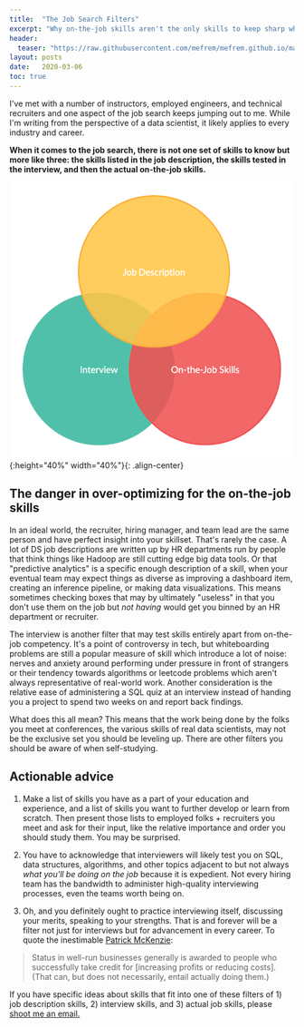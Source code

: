 ```yaml
---
title:  "The Job Search Filters"
excerpt: "Why on-the-job skills aren't the only skills to keep sharp while job searching."
header:
  teaser: "https://raw.githubusercontent.com/mefrem/mefrem.github.io/master/assets/images/job_filters/job-filters.png"
layout: posts
date:   2020-03-06
toc: true
---
```

I've met with a number of instructors, employed engineers, and technical recruiters and one aspect of the job search keeps jumping out to me. While I'm writing from the perspective of a data scientist, it likely applies to every industry and career.

**When it comes to the job search, there is not one set of skills to know but more like three: the skills listed in the job description, the skills tested in the interview, and then the actual on-the-job skills.**

![The Job Filters](/assets/images/job_filters/job-filters.png "The Job Filters"){:height="40%" width="40%"}{: .align-center}

## The danger in over-optimizing for the on-the-job skills

In an ideal world, the recruiter, hiring manager, and team lead are the same person and have perfect insight into your skillset. That's rarely the case. A lot of DS job descriptions are written up by HR departments run by people that think things like Hadoop are still cutting edge big data tools. Or that "predictive analytics" is a specific enough description of a skill, when your eventual team may expect things as diverse as improving a dashboard item, creating an inference pipeline, or making data visualizations. This means sometimes checking boxes that may by ultimately "useless" in that you don't use them on the job but *not having* would get you binned by an HR department or recruiter.

The interview is another filter that may test skills entirely apart from on-the-job competency. It's a point of controversy in tech, but whiteboarding problems are still a popular measure of skill which introduce a lot of noise: nerves and anxiety around performing under pressure in front of strangers or their tendency towards algorithms or leetcode problems which aren't always representative of real-world work. Another consideration is the relative ease of administering a SQL quiz at an interview instead of handing you a project to spend two weeks on and report back findings.

What does this all mean? This means that the work being done by the folks you meet at conferences, the various skills of real data scientists, may not be the exclusive set you should be leveling up. There are other filters you should be aware of when self-studying.

## Actionable advice

1) Make a list of skills you have as a part of your education and experience, and a list of skills you want to further develop or learn from scratch. Then present those lists to employed folks + recruiters you meet and ask for their input, like the relative importance and order you should study them. You may be surprised.

2) You have to acknowledge that interviewers will likely test you on SQL, data structures, algorithms, and other topics adjacent to but not always *what you'll be doing on the job* because it is expedient. Not every hiring team has the bandwidth to administer high-quality interviewing processes, even the teams worth being on.

3) Oh, and you definitely ought to practice interviewing itself, discussing your merits, speaking to your strengths. That is and forever will be a filter not just for interviews but for advancement in every career. To quote the inestimable [Patrick McKenzie](https://www.kalzumeus.com/2011/10/28/dont-call-yourself-a-programmer/):

>Status in well-run businesses generally is awarded to people who successfully take credit for [increasing profits or reducing costs]. (That can, but does not necessarily, entail actually doing them.)

If you have specific ideas about skills that fit into one of these filters of 1) job description skills, 2) interview skills, and 3) actual job skills, please [shoot me an email.](mailto:maxim.efremov@gmail.com)
